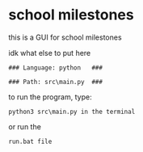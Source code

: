 # school milestones

this is a GUI for school milestones

idk what else to put here

    ### Language: python   ###

    ### Path: src\main.py  ###

to run the program, type:

    python3 src\main.py in the terminal

or run the 

    run.bat file
